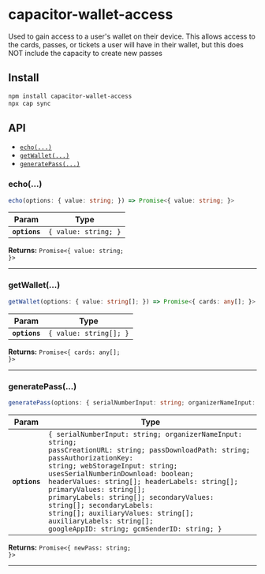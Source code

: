 # capacitor-wallet-access

Used to gain access to a user's wallet on their device. This allows access to the cards, passes, or tickets a user will have in their wallet, but this does NOT include the capacity to create new passes

## Install

```bash
npm install capacitor-wallet-access
npx cap sync
```

## API

<docgen-index>

* [`echo(...)`](#echo)
* [`getWallet(...)`](#getwallet)
* [`generatePass(...)`](#generatepass)

</docgen-index>

<docgen-api>
<!--Update the source file JSDoc comments and rerun docgen to update the docs below-->

### echo(...)

```typescript
echo(options: { value: string; }) => Promise<{ value: string; }>
```

| Param         | Type                            |
| ------------- | ------------------------------- |
| **`options`** | <code>{ value: string; }</code> |

**Returns:** <code>Promise&lt;{ value: string; }&gt;</code>

--------------------


### getWallet(...)

```typescript
getWallet(options: { value: string[]; }) => Promise<{ cards: any[]; }>
```

| Param         | Type                              |
| ------------- | --------------------------------- |
| **`options`** | <code>{ value: string[]; }</code> |

**Returns:** <code>Promise&lt;{ cards: any[]; }&gt;</code>

--------------------


### generatePass(...)

```typescript
generatePass(options: { serialNumberInput: string; organizerNameInput: string; passCreationURL: string; passDownloadPath: string; passAuthorizationKey: string; webStorageInput: string; usesSerialNumberinDownload: boolean; headerValues: string[]; headerLabels: string[]; primaryValues: string[]; primaryLabels: string[]; secondaryValues: string[]; secondaryLabels: string[]; auxiliaryValues: string[]; auxiliaryLabels: string[]; googleAppID: string; gcmSenderID: string; }) => Promise<{ newPass: string; }>
```

| Param         | Type                                                                                                                                                                                                                                                                                                                                                                                                                                                                           |
| ------------- | ------------------------------------------------------------------------------------------------------------------------------------------------------------------------------------------------------------------------------------------------------------------------------------------------------------------------------------------------------------------------------------------------------------------------------------------------------------------------------ |
| **`options`** | <code>{ serialNumberInput: string; organizerNameInput: string; passCreationURL: string; passDownloadPath: string; passAuthorizationKey: string; webStorageInput: string; usesSerialNumberinDownload: boolean; headerValues: string[]; headerLabels: string[]; primaryValues: string[]; primaryLabels: string[]; secondaryValues: string[]; secondaryLabels: string[]; auxiliaryValues: string[]; auxiliaryLabels: string[]; googleAppID: string; gcmSenderID: string; }</code> |

**Returns:** <code>Promise&lt;{ newPass: string; }&gt;</code>

--------------------

</docgen-api>
